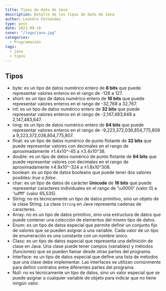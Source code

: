 ```yaml
---
title: Tipos de dato de Java
description: Detalle de los tipos de dato de Java
author: Leandro Fernandez
type: post
date: 2021-09-18
cover: "/logo/java.jpg"
categories:
  - Programación
tags:
  - java
  - tipos
---
```


## Tipos

- byte: es un tipo de datos numérico entero de **8 bits** que puede representar valores enteros en el rango de -128 a 127.
- short: es un tipo de datos numérico entero de **16 bits** que puede representar valores enteros en el rango de -32,768 a 32,767.
- int: es un tipo de datos numérico entero de **32 bits** que puede representar valores enteros en el rango de -2,147,483,648 a 2,147,483,647.
- long: es un tipo de datos numérico entero de **64 bits** que puede representar valores enteros en el rango de -9,223,372,036,854,775,808 a 9,223,372,036,854,775,807.
- float: es un tipo de datos numérico de punto flotante de **32 bits** que puede representar valores con decimales en el rango de aproximadamente ±1.4x10^-45 a ±3.4x10^38.
- double: es un tipo de datos numérico de punto flotante de **64 bits** que puede representar valores con decimales en el rango de aproximadamente ±4.9x10^-324 a ±1.8x10^308.
- boolean: es un tipo de datos booleano que puede tener dos valores posibles: _true_ o _false_.
- char: es un tipo de datos de carácter **Unicode** de **16 bits** que puede representar caracteres individuales en el rango de '\u0000' (valor 0) a '\uffff' (valor 65,535).
- String: no es técnicamente un tipo de datos primitivo, sino un objeto de la clase String. La clase `String` en Java representa cadenas de caracteres.
- Array: no es un tipo de datos primitivo, sino una estructura de datos que puede contener una colección de elementos del mismo tipo de datos.
- Enum: es un tipo de datos especial que permite definir un conjunto fijo de valores que se pueden asignar a una variable. Cada valor de un tipo de enumeración es una constante con un nombre único.
- Class: es un tipo de datos especial que representa una definición de clase en Java. Una clase puede tener campos (variables) y métodos (funciones) que se pueden llamar desde otras partes del programa.
- Interface: es un tipo de datos especial que define una lista de métodos que una clase debe implementar. Las interfaces se utilizan comúnmente para definir contratos entre diferentes partes del programa.
- Null: no es técnicamente un tipo de datos, sino un valor especial que se puede asignar a cualquier variable de objeto para indicar que no tiene ningún valor.